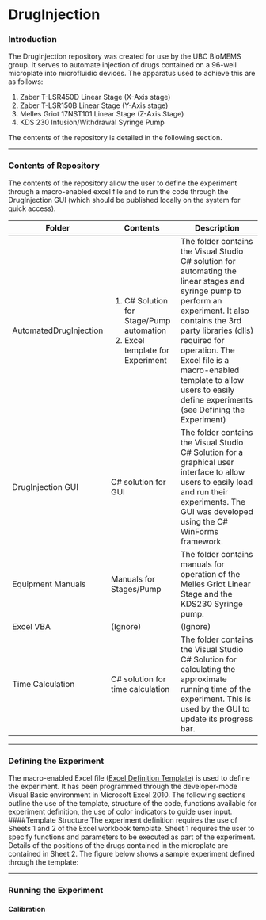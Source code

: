# DrugInjection

### Introduction
The DrugInjection repository was created for use by the UBC BioMEMS group. It serves to automate injection of drugs contained on a 96-well microplate into microfluidic devices. The apparatus used to achieve this are as follows:

1. Zaber T-LSR450D Linear Stage (X-Axis stage)
2. Zaber T-LSR150B Linear Stage (Y-Axis stage)
3. Melles Griot 17NST101 Linear Stage (Z-Axis Stage)
4. KDS 230 Infusion/Withdrawal Syringe Pump

The contents of the repository is detailed in the following section.
***
### Contents of Repository
The contents of the repository allow the user to define the experiment through a macro-enabled excel file and to run the code through the DrugInjection GUI (which should be published locally on the system for quick access). 

Folder | Contents | Description 
--- | --- | --- 
AutomatedDrugInjection | <ol><li>C# Solution for Stage/Pump automation</li><li>Excel template for Experiment</li></ol> | The folder contains the Visual Studio C# solution for automating the linear stages and syringe pump to perform an experiment. It also contains the 3rd party libraries (dlls) required for operation. The Excel file is a macro-enabled template to allow users to easily define experiments (see Defining the Experiment)
DrugInjection GUI | C# solution for GUI | The folder contains the Visual Studio C# Solution for a graphical user interface to allow users to easily load and run their experiments. The GUI was developed using the C# WinForms framework.
Equipment Manuals | Manuals for Stages/Pump | The folder contains manuals for operation of the Melles Griot Linear Stage and the KDS230 Syringe pump.
Excel VBA | (Ignore) | (Ignore)
Time Calculation | C# solution for time calculation | The folder contains the Visual Studio C# Solution for calculating the approximate running time of the experiment. This is used by the GUI to update its progress bar.
***
### Defining the Experiment
The macro-enabled Excel file ([Excel Definition Template](AutomatedDrugInjection/automatedDrugTestTemplate.xlsm)) is used to define the experiment. It has been programmed through the developer-mode Visual Basic environment in Microsoft Excel 2010. The following sections outline the use of the template, structure of the code, functions available for experiment definition, the use of color indicators to guide user input.
####Template Structure
The experiment definition requires the use of Sheets 1 and 2 of the Excel workbook template. Sheet 1 requires the user to specify functions and parameters to be executed as part of the experiment. Details of the positions of the drugs contained in the microplate are contained in Sheet 2. The figure below shows a sample experiment defined through the template:
***
### Running the Experiment
#### Calibration
